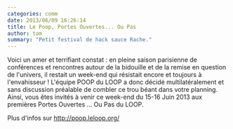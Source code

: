 ```yaml
---
categories: comm
date: 2013/06/09 16:26:14
title: Le Poop, Portes Ouvertes... Ou Pas
author: tom
summary: "Petit festival de hack sauce Rache."
---
```

Voici un amer et terrifiant constat : en pleine saison parisienne de conférences et rencontres autour de la bidouille et de la remise en question de l'univers, il restait un week-end qui résistait encore et toujours à l'envahisseur ! L'équipe POOP du LOOP a donc décidé multilatéralement et sans discussion préalable de combler ce trou béant dans votre planning. Ainsi, vous êtes invités à venir ce week-end du 15-16 Juin 2013 aux premières Portes Ouvertes … Ou Pas du LOOP.

Plus d'infos sur <http://poop.leloop.org/>
